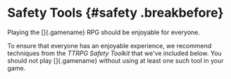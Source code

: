 # Safety Tools {#safety .breakbefore}

Playing the []{.gamename} RPG should be enjoyable for everyone.

To ensure that everyone has an enjoyable experience, we recommend techniques
from the *TTRPG Safety Toolkit* that we've included below. 
You should not play []{.gamename} without using at least
one such tool in your game.

